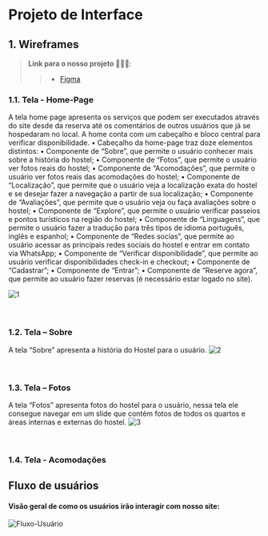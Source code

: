 
# Projeto de Interface

## 1. Wireframes

> **Link para o nosso projeto 🧳🌌🌅**:
> > - [Figma]([https://www.figma.com/](https://www.figma.com/file/qO2M99ABwqkSpM25lPzdxO/Hostel-El-Alebrije?node-id=23%3A2))

### 1.1. Tela - Home-Page
A tela home page apresenta os serviços que podem ser executados através do site desde da reserva até os comentários de outros usuários que já se hospedaram no local. A home conta com um cabeçalho e bloco central para verificar disponibilidade. 
•	Cabeçalho da home-page traz doze elementos distintos:
•	Componente de “Sobre”, que permite o usuário conhecer mais sobre a história do hostel;
•	Componente de “Fotos”, que permite o usuário ver fotos reais do hostel;
•	Componente de “Acomodações”, que permite o usuário ver fotos reais das acomodações do hostel;
•	Componente de “Localização”, que permite que o usuário veja a localização exata do hostel e se desejar fazer a navegação a partir de sua localização;
•	Componente de “Avaliações”, que permite que o usuário veja ou faça avaliações sobre o hostel;
•	Componente de “Explore”, que permite o usuário verificar passeios e pontos turísticos na região do hostel;
•	Componente de “Linguagens”, que permite o usuário fazer a tradução para três tipos de idioma português, inglês e espanhol;
•	Componente de “Redes socias”, que permite ao usuário acessar as principais redes sociais do hostel e entrar em contato via WhatsApp;
•	Componente de “Verificar disponibilidade”, que permite ao usuário verificar disponibilidades check-in e checkout;
•	Componente de “Cadastrar”;
•	Componente de “Entrar”;
•	Componente de “Reserve agora”, que permite ao usuário fazer reservas (é necessário estar logado no site).

![1](https://user-images.githubusercontent.com/95951195/194770545-6aef5ecf-f0fb-445a-8057-219e0b8cc4bc.jpeg)</br></br></br>

### 1.2. Tela – Sobre
A tela “Sobre” apresenta a história do Hostel para o usuário.
![2](https://user-images.githubusercontent.com/95951195/194770600-5419fd8a-b6a3-46b3-90c5-96cfc172ead4.jpeg) </br></br></br>


### 1.3. Tela – Fotos
A tela “Fotos” apresenta fotos do hostel para o usuário, nessa tela ele consegue navegar em um slide que contém fotos de todos os quartos e áreas internas e externas do hostel.
![3](https://user-images.githubusercontent.com/95951195/194770664-8001c35d-d3ad-4850-b5a1-f7f5077df7d6.jpeg)</br></br></br>

### 1.4. Tela - Acomodações






## Fluxo de usuários
#### Visão geral de como os usuários irão interagir com nosso site:
![Fluxo-Usuário](https://user-images.githubusercontent.com/95951195/194763716-a0bbfb54-305b-4fc9-a0c4-8f67d91501e6.png)

<!-- 
![Exemplo de UserFlow](img/userflow.jpg)

Fluxo de usuário (User Flow) é uma técnica que permite ao desenvolvedor mapear todo fluxo de telas do site ou app. Essa técnica funciona para alinhar os caminhos e as possíveis ações que o usuário pode fazer junto com os membros de sua equipe.

> **Links Úteis**:
> - [User Flow: O Quê É e Como Fazer?](https://medium.com/7bits/fluxo-de-usu%C3%A1rio-user-flow-o-que-%C3%A9-como-fazer-79d965872534)
> - [User Flow vs Site Maps](http://designr.com.br/sitemap-e-user-flow-quais-as-diferencas-e-quando-usar-cada-um/)
> - [Top 25 User Flow Tools & Templates for Smooth](https://www.mockplus.com/blog/post/user-flow-tools)


## Wireframes

![Exemplo de Wireframe](img/wireframe-example.png)

São protótipos usados em design de interface para sugerir a estrutura de um site web e seu relacionamentos entre suas páginas. Um wireframe web é uma ilustração semelhante do layout de elementos fundamentais na interface.
 
> **Links Úteis**:
> - [Protótipos vs Wireframes](https://www.nngroup.com/videos/prototypes-vs-wireframes-ux-projects/)
> - [Ferramentas de Wireframes](https://rockcontent.com/blog/wireframes/)
> - [MarvelApp](https://marvelapp.com/developers/documentation/tutorials/)
> - [Figma](https://www.figma.com/)
> - [Adobe XD](https://www.adobe.com/br/products/xd.html#scroll)
> - [Axure](https://www.axure.com/edu) (Licença Educacional)
> - [InvisionApp](https://www.invisionapp.com/) (Licença Educacional)
 -->
